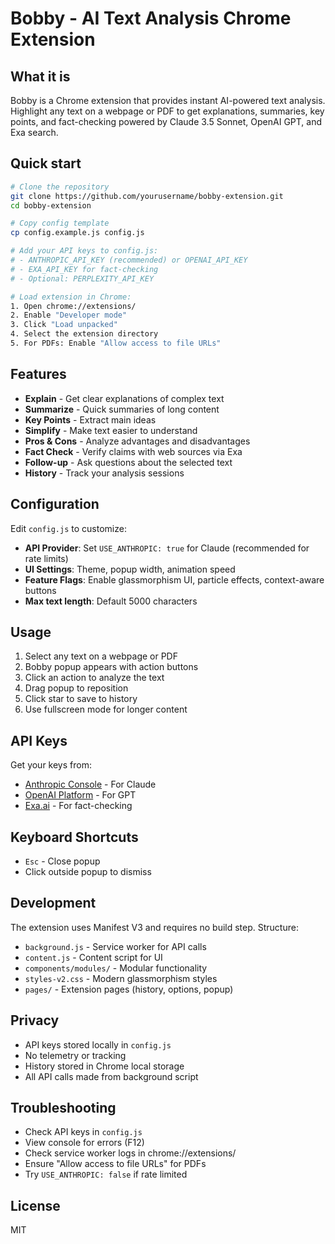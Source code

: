 # Bobby - AI Text Analysis Chrome Extension

## What it is

Bobby is a Chrome extension that provides instant AI-powered text analysis. Highlight any text on a webpage or PDF to get explanations, summaries, key points, and fact-checking powered by Claude 3.5 Sonnet, OpenAI GPT, and Exa search.

## Quick start

```bash
# Clone the repository
git clone https://github.com/yourusername/bobby-extension.git
cd bobby-extension

# Copy config template
cp config.example.js config.js

# Add your API keys to config.js:
# - ANTHROPIC_API_KEY (recommended) or OPENAI_API_KEY
# - EXA_API_KEY for fact-checking
# - Optional: PERPLEXITY_API_KEY

# Load extension in Chrome:
1. Open chrome://extensions/
2. Enable "Developer mode"
3. Click "Load unpacked"
4. Select the extension directory
5. For PDFs: Enable "Allow access to file URLs"
```

## Features

- **Explain** - Get clear explanations of complex text
- **Summarize** - Quick summaries of long content
- **Key Points** - Extract main ideas
- **Simplify** - Make text easier to understand
- **Pros & Cons** - Analyze advantages and disadvantages
- **Fact Check** - Verify claims with web sources via Exa
- **Follow-up** - Ask questions about the selected text
- **History** - Track your analysis sessions

## Configuration

Edit `config.js` to customize:

- **API Provider**: Set `USE_ANTHROPIC: true` for Claude (recommended for rate limits)
- **UI Settings**: Theme, popup width, animation speed
- **Feature Flags**: Enable glassmorphism UI, particle effects, context-aware buttons
- **Max text length**: Default 5000 characters

## Usage

1. Select any text on a webpage or PDF
2. Bobby popup appears with action buttons
3. Click an action to analyze the text
4. Drag popup to reposition
5. Click star to save to history
6. Use fullscreen mode for longer content

## API Keys

Get your keys from:
- [Anthropic Console](https://console.anthropic.com/) - For Claude
- [OpenAI Platform](https://platform.openai.com/) - For GPT
- [Exa.ai](https://exa.ai) - For fact-checking

## Keyboard Shortcuts

- `Esc` - Close popup
- Click outside popup to dismiss

## Development

The extension uses Manifest V3 and requires no build step. Structure:

- `background.js` - Service worker for API calls
- `content.js` - Content script for UI
- `components/modules/` - Modular functionality
- `styles-v2.css` - Modern glassmorphism styles
- `pages/` - Extension pages (history, options, popup)

## Privacy

- API keys stored locally in `config.js`
- No telemetry or tracking
- History stored in Chrome local storage
- All API calls made from background script

## Troubleshooting

- Check API keys in `config.js`
- View console for errors (F12)
- Check service worker logs in chrome://extensions/
- Ensure "Allow access to file URLs" for PDFs
- Try `USE_ANTHROPIC: false` if rate limited

## License

MIT